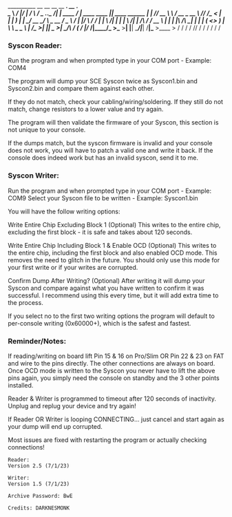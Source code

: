 __________        __    __                __      __               ___________.__                 __                       .__               
\______   \ _____/  |__/  |_  ___________/  \    /  \_____  ___.__.\_   _____/|  |   ____   _____/  |________  ____   ____ |__| ____   ______
 |    |  _// __ \   __\   __\/ __ \_  __ \   \/\/   /\__  \<   |  | |    __)_ |  | _/ __ \_/ ___\   __\_  __ \/  _ \ /    \|  |/ ___\ /  ___/
 |    |   \  ___/|  |  |  | \  ___/|  | \/\        /  / __ \\___  | |        \|  |_\  ___/\  \___|  |  |  | \(  <_> )   |  \  \  \___ \___ \ 
 |______  /\___  >__|  |__|  \___  >__|    \__/\  /  (____  / ____|/_______  /|____/\___  >\___  >__|  |__|   \____/|___|  /__|\___  >____  >
        \/     \/                \/             \/        \/\/             \/           \/     \/                        \/        \/     \/ 


### Syscon Reader: ###

Run the program and when prompted type in your COM port - Example: COM4

The program will dump your SCE Syscon twice as Syscon1.bin and Syscon2.bin and compare them against each other.

If they do not match, check your cabling/wiring/soldering.
If they still do not match, change resistors to a lower value and try again.

The program will then validate the firmware of your Syscon, this section is not unique to your console.

If the dumps match, but the syscon firmware is invalid and your console does not work, you will have to patch a valid one and write it back.
If the console does indeed work but has an invalid syscon, send it to me.


### Syscon Writer: ###

Run the program and when prompted type in your COM port - Example: COM9
Select your Syscon file to be written - Example: Syscon1.bin

You will have the follow writing options:

Write Entire Chip Excluding Block 1 (Optional)
	This writes to the entire chip, excluding the first block - it is safe and takes about 120 seconds.
	
Write Entire Chip Including Block 1 & Enable OCD (Optional)
	This writes to the entire chip, including the first block and also enabled OCD mode. This removes the need to glitch in the future.
	You should only use this mode for your first write or if your writes are corrupted.
	
Confirm Dump After Writing? (Optional)
	After writing it will dump your Syscon and compare against what you have written to confirm it was successful.
	I recommend using this every time, but it will add extra time to the process.
	
If you select no to the first two writing options the program will default to per-console writing (0x60000+), which is the safest and fastest.


### Reminder/Notes: ###

If reading/writing on board lift Pin 15 & 16 on Pro/Slim OR Pin 22 & 23 on FAT and wire to the pins directly. The other connections are always on board.
Once OCD mode is written to the Syscon you never have to lift the above pins again, you simply need the console on standby and the 3 other points installed.

Reader & Writer is programmed to timeout after 120 seconds of inactivity. Unplug and replug your device and try again!

If Reader OR Writer is looping CONNECTING... just cancel and start again as your dump will end up corrupted. 

Most issues are fixed with restarting the program or actually checking connections!


    Reader: 
    Version 2.5 (7/1/23)

    Writer:
    Version 1.5 (7/1/23)

    Archive Password: BwE

    Credits: DARKNESMONK
